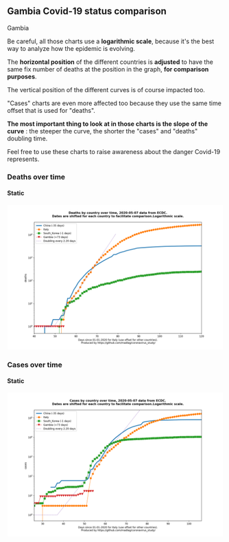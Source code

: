 ## Gambia Covid-19 status comparison 

Gambia



Be careful, all those charts use a **logarithmic scale**, because it's the best way to analyze how the epidemic is evolving.
 
The **horizontal position** of the different countries is **adjusted** to have the same fix number of deaths at the position in the graph, **for comparison purposes**.

The vertical position of the different curves is of course impacted too.

"Cases" charts are even more affected too because they use the same time offset that is used for "deaths".

**The most important thing to look at in those charts is the slope of the curve** : the steeper the curve, the shorter the "cases" and "deaths" doubling time.

Feel free to use these charts to raise awareness about the danger Covid-19 represents. 


 
### Deaths over time
 
#### Static
![Gambia covid-19 deaths static chart](https://raw.githubusercontent.com/madlag/coronavirus_study/master/notebooks/graphs/2020-05-07/countries/Gambia/2020-05-07_Gambia_deaths.png "Gambia covid-19 deaths static chart")   

 
### Cases over time
 
#### Static
![Gambia covid-19 cases static chart](https://raw.githubusercontent.com/madlag/coronavirus_study/master/notebooks/graphs/2020-05-07/countries/Gambia/2020-05-07_Gambia_cases.png "Gambia covid-19 cases static chart")   

